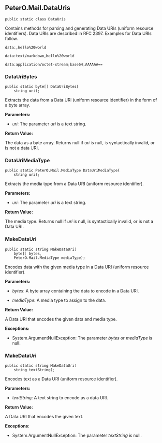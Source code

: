 ## PeterO.Mail.DataUris

    public static class DataUris

Contains methods for parsing and generating Data URIs (uniform resource identifiers). Data URIs are described in RFC 2397. Examples for Data URIs follow.

    data:,hello%20world

    data:text/markdown,hello%20world

    data:application/octet-stream;base64,AAAAAA==

### DataUriBytes

    public static byte[] DataUriBytes(
        string uri);

Extracts the data from a Data URI (uniform resource identifier) in the form of a byte array.

<b>Parameters:</b>

 * <i>uri</i>: The parameter  <i>uri</i>
 is a text string.

<b>Return Value:</b>

The data as a byte array. Returns null if  <i>uri</i>
 is null, is syntactically invalid, or is not a data URI.

### DataUriMediaType

    public static PeterO.Mail.MediaType DataUriMediaType(
        string uri);

Extracts the media type from a Data URI (uniform resource identifier).

<b>Parameters:</b>

 * <i>uri</i>: The parameter  <i>uri</i>
 is a text string.

<b>Return Value:</b>

The media type. Returns null if  <i>uri</i>
 is null, is syntactically invalid, or is not a Data URI.

### MakeDataUri

    public static string MakeDataUri(
        byte[] bytes,
        PeterO.Mail.MediaType mediaType);

Encodes data with the given media type in a Data URI (uniform resource identifier).

<b>Parameters:</b>

 * <i>bytes</i>: A byte array containing the data to encode in a Data URI.

 * <i>mediaType</i>: A media type to assign to the data.

<b>Return Value:</b>

A Data URI that encodes the given data and media type.

<b>Exceptions:</b>

 * System.ArgumentNullException:
The parameter  <i>bytes</i>
 or  <i>mediaType</i>
 is null.

### MakeDataUri

    public static string MakeDataUri(
        string textString);

Encodes text as a Data URI (uniform resource identifier).

<b>Parameters:</b>

 * <i>textString</i>: A text string to encode as a data URI.

<b>Return Value:</b>

A Data URI that encodes the given text.

<b>Exceptions:</b>

 * System.ArgumentNullException:
The parameter  <i>textString</i>
 is null.
